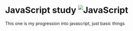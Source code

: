 # JavaScript study ![JavaScript](https://img.shields.io/badge/javascript-%23323330.svg?style=for-the-badge&logo=javascript&logoColor=%23F7DF1E)
This one is my progression into javascript, just basic things
